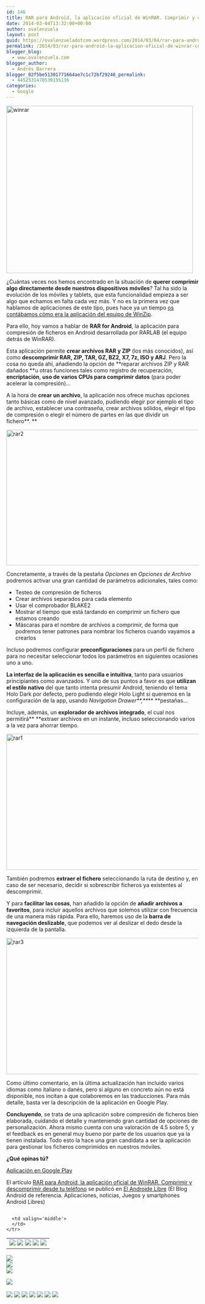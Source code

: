 ```yaml
---
id: 146
title: RAR para Android, la aplicación oficial de WinRAR. Comprimir y descomprimir desde tu teléfono
date: 2014-03-04T13:32:00+00:00
author: ovalenzuela
layout: post
guid: https://ovalenzueladotcom.wordpress.com/2014/03/04/rar-para-android-la-aplicacion-oficial-de-winrar-comprimir-y-descomprimir-desde-tu-telefono
permalink: /2014/03/rar-para-android-la-aplicacion-oficial-de-winrar-comprimir-y-descomprimir-desde-tu-telefono.html
blogger_blog:
  - www.ovalenzuela.com
blogger_author:
  - Andrés Barrera
blogger_02f5be51301771664ae7c1c72bf29246_permalink:
  - 4452531470530155136
categories:
  - Google
---
```

<img class="aligncenter wp-image-129774" alt="winrar" src="http://www.elandroidelibre.com/wp-content/uploads/2014/03/winrar.jpg" width="489" height="438" />

¿Cuántas veces nos hemos encontrado en la situación de **querer comprimir algo directamente desde nuestros dispositivos móviles**? Tal ha sido la evolución de los móviles y tablets, que esta funcionalidad empieza a ser algo que echamos en falta cada vez más. Y no es la primera vez que hablamos de aplicaciones de este tipo, pues hace ya un tiempo <a title="Winzip llega a Android, descomprime y comprime con este veterano y prestigioso programa" href="https://play.google.com/store/apps/details?id=com.winzip.android" target="_blank">os contábamos cómo era la aplicación del equipo de WinZip</a>.

Para ello, hoy vamos a hablar de **RAR for Android**, la aplicación para compresión de ficheros en Android desarrollada por RARLAB (el equipo detrás de WinRAR).

Esta aplicación permite **crear archivos RAR y ZIP** (los más conocidos), así como **descomprimir RAR, ZIP, TAR, GZ, BZ2, X7, 7z, ISO y ARJ**. Pero la cosa no queda ahí, añadiendo la opción de **reparar archivos ZIP y RAR dañados **u otras funciones tales como registro de recuperación, **encriptación**, **uso de varios CPUs para comprimir datos** (para poder acelerar la compresión)…

A la hora de **crear un archivo**, la aplicación nos ofrece muchas opciones tanto básicas como de nivel avanzado, pudiendo elegir por ejemplo el tipo de archivo, establecer una contraseña, crear archivos sólidos, elegir el tipo de compresión o elegir el número de partes en las que dividir un fichero**. **

[<img class="aligncenter" alt="rar2" src="http://www.elandroidelibre.com/wp-content/uploads/2014/03/rar2.png" width="644" height="355" />](http://www.elandroidelibre.com/wp-content/uploads/2014/03/rar2.png)

Concretamente, a través de la pestaña _Opciones_ en _Opciones de Archivo_ podremos activar una gran cantidad de parámetros adicionales, tales como:

  * Testeo de compresión de ficheros
  * Crear archivos separados para cada elemento
  * Usar el comprobador BLAKE2
  * Mostrar el tiempo que está tardando en comprimir un fichero que estamos creando
  * Máscaras para el nombre de archivos a comprimir, de forma que podremos tener patrones para nombrar los ficheros cuando vayamos a crearlos

Incluso podremos configurar **preconfiguraciones** para un perfil de fichero para no necesitar seleccionar todos los parámetros en siguientes ocasiones uno a uno.

**La interfaz de la aplicación es sencilla e intuitiva**, tanto para usuarios principiantes como avanzados. Y uno de sus puntos a favor es que **utilizan el estilo nativo** del que tanto intenta presumir Android, teniendo el tema Holo Dark por defecto, pero pudiendo elegir Holo Light si queremos en la configuración de la app, usando _Navigation Drawer**,**_** **pestañas…

Incluye, además, un **explorador de archivos integrado**, el cual nos permitirá** **extraer archivos en un instante, incluso seleccionando varios a la vez para ahorrar tiempo.

[<img class="aligncenter" alt="rar1" src="http://www.elandroidelibre.com/wp-content/uploads/2014/03/rar1.png" width="645" height="356" />](http://www.elandroidelibre.com/wp-content/uploads/2014/03/rar1.png)

También podremos **extraer el fichero** seleccionando la ruta de destino y, en caso de ser necesario, decidir si sobrescribir ficheros ya existentes al descomprimir.

Y para **facilitar las cosas**, han añadido la opción de **añadir archivos a favoritos**, para incluir aquellos archivos que solemos utilizar con frecuencia de una manera más rápida. Para ello, haremos uso de la **barra de navegación deslizable**, que podemos ver al deslizar el dedo desde la izquierda de la pantalla.

[<img class="aligncenter" alt="rar3" src="http://www.elandroidelibre.com/wp-content/uploads/2014/03/rar3.png" width="643" height="357" />](http://www.elandroidelibre.com/wp-content/uploads/2014/03/rar3.png)

Como último comentario, en la última actualización han incluido varios idiomas como italiano o danés, pero si alguno en concreto aún no está disponible, nos incitan a que colaboremos en las traducciones. Para más detalle, basta ver la descripción de la aplicación en Google Play.

**Concluyendo**, se trata de una aplicación sobre compresión de ficheros bien elaborada, cuidando el detalle y manteniendo gran cantidad de opciones de personalización. Ahora mismo cuenta con una valoración de 4.5 sobre 5, y el feedback es en general muy bueno por parte de los usuarios que ya la tienen instalada. Todo esto la hace una gran candidata a ser la aplicación para gestionar los ficheros comprimidos en nuestros móviles.

**¿Qué opinas tú?**

<a target="_blank" href="https://play.google.com/store/apps/details?id=com.rarlab.rar">Aplicación en Google Play</a>

El artículo [RAR para Android, la aplicación oficial de WinRAR. Comprimir y descomprimir desde tu teléfono](http://www.elandroidelibre.com/2014/03/rar-para-android-la-aplicacion-oficial-de-winrar-comprimir-y-descomprimir-desde-tu-telefono.html) se publicó en [El Androide Libre](http://www.elandroidelibre.com) (El Blog Android de referencia. Aplicaciones, noticias, Juegos y smartphones Android Libres)


<img width="1" height="1" src="http://rss.feedsportal.com/c/34005/f/617036/s/37c7a08e/sc/15/mf.gif" border="0" /> 

<div>
  <table border='0'>
    <tr>
      <td valign='middle'>
        <a href="http://share.feedsportal.com/share/twitter/?u=http%3A%2F%2Fwww.elandroidelibre.com%2F2014%2F03%2Frar-para-android-la-aplicacion-oficial-de-winrar-comprimir-y-descomprimir-desde-tu-telefono.html&t=RAR+para+Android%2C+la+aplicaci%C3%B3n+oficial+de+WinRAR.+Comprimir+y+descomprimir+desde+tu+tel%C3%A9fono" target="_blank"><img src="http://res3.feedsportal.com/social/twitter.png" border="0" /></a> <a href="http://share.feedsportal.com/share/facebook/?u=http%3A%2F%2Fwww.elandroidelibre.com%2F2014%2F03%2Frar-para-android-la-aplicacion-oficial-de-winrar-comprimir-y-descomprimir-desde-tu-telefono.html&t=RAR+para+Android%2C+la+aplicaci%C3%B3n+oficial+de+WinRAR.+Comprimir+y+descomprimir+desde+tu+tel%C3%A9fono" target="_blank"><img src="http://res3.feedsportal.com/social/facebook.png" border="0" /></a> <a href="http://share.feedsportal.com/share/linkedin/?u=http%3A%2F%2Fwww.elandroidelibre.com%2F2014%2F03%2Frar-para-android-la-aplicacion-oficial-de-winrar-comprimir-y-descomprimir-desde-tu-telefono.html&t=RAR+para+Android%2C+la+aplicaci%C3%B3n+oficial+de+WinRAR.+Comprimir+y+descomprimir+desde+tu+tel%C3%A9fono" target="_blank"><img src="http://res3.feedsportal.com/social/linkedin.png" border="0" /></a> <a href="http://share.feedsportal.com/share/gplus/?u=http%3A%2F%2Fwww.elandroidelibre.com%2F2014%2F03%2Frar-para-android-la-aplicacion-oficial-de-winrar-comprimir-y-descomprimir-desde-tu-telefono.html&t=RAR+para+Android%2C+la+aplicaci%C3%B3n+oficial+de+WinRAR.+Comprimir+y+descomprimir+desde+tu+tel%C3%A9fono" target="_blank"><img src="http://res3.feedsportal.com/social/googleplus.png" border="0" /></a> <a href="http://share.feedsportal.com/share/email/?u=http%3A%2F%2Fwww.elandroidelibre.com%2F2014%2F03%2Frar-para-android-la-aplicacion-oficial-de-winrar-comprimir-y-descomprimir-desde-tu-telefono.html&t=RAR+para+Android%2C+la+aplicaci%C3%B3n+oficial+de+WinRAR.+Comprimir+y+descomprimir+desde+tu+tel%C3%A9fono" target="_blank"><img src="http://res3.feedsportal.com/social/email.png" border="0" /></a>
      </td>
      
      <td valign='middle'>
      </td>
    </tr>
  </table>
</div>

[<img src="http://da.feedsportal.com/r/186531302667/u/49/f/617036/c/34005/s/37c7a08e/sc/15/rc/1/rc.img" border="0" />](http://da.feedsportal.com/r/186531302667/u/49/f/617036/c/34005/s/37c7a08e/sc/15/rc/1/rc.htm)  
[<img src="http://da.feedsportal.com/r/186531302667/u/49/f/617036/c/34005/s/37c7a08e/sc/15/rc/2/rc.img" border="0" />](http://da.feedsportal.com/r/186531302667/u/49/f/617036/c/34005/s/37c7a08e/sc/15/rc/2/rc.htm)  
[<img src="http://da.feedsportal.com/r/186531302667/u/49/f/617036/c/34005/s/37c7a08e/sc/15/rc/3/rc.img" border="0" />](http://da.feedsportal.com/r/186531302667/u/49/f/617036/c/34005/s/37c7a08e/sc/15/rc/3/rc.htm)

[<img src="http://da.feedsportal.com/r/186531302667/u/49/f/617036/c/34005/s/37c7a08e/a2.img" border="0" />](http://da.feedsportal.com/r/186531302667/u/49/f/617036/c/34005/s/37c7a08e/a2.htm)
<img width="1" height="1" src="http://pi.feedsportal.com/r/186531302667/u/49/f/617036/c/34005/s/37c7a08e/a2t.img" border="0" /> 

<div>
  <a href="http://feeds.feedburner.com/~ff/elandroidelibre?a=eEm6kHo_e6s:tO33ddTU9D8:ecdYMiMMAMM"><img src="http://feeds.feedburner.com/~ff/elandroidelibre?d=ecdYMiMMAMM" border="0" /></a> <a href="http://feeds.feedburner.com/~ff/elandroidelibre?a=eEm6kHo_e6s:tO33ddTU9D8:V_sGLiPBpWU"><img src="http://feeds.feedburner.com/~ff/elandroidelibre?i=eEm6kHo_e6s:tO33ddTU9D8:V_sGLiPBpWU" border="0" /></a> <a href="http://feeds.feedburner.com/~ff/elandroidelibre?a=eEm6kHo_e6s:tO33ddTU9D8:7Q72WNTAKBA"><img src="http://feeds.feedburner.com/~ff/elandroidelibre?d=7Q72WNTAKBA" border="0" /></a> <a href="http://feeds.feedburner.com/~ff/elandroidelibre?a=eEm6kHo_e6s:tO33ddTU9D8:dnMXMwOfBR0"><img src="http://feeds.feedburner.com/~ff/elandroidelibre?d=dnMXMwOfBR0" border="0" /></a> <a href="http://feeds.feedburner.com/~ff/elandroidelibre?a=eEm6kHo_e6s:tO33ddTU9D8:yIl2AUoC8zA"><img src="http://feeds.feedburner.com/~ff/elandroidelibre?d=yIl2AUoC8zA" border="0" /></a> <a href="http://feeds.feedburner.com/~ff/elandroidelibre?a=eEm6kHo_e6s:tO33ddTU9D8:qj6IDK7rITs"><img src="http://feeds.feedburner.com/~ff/elandroidelibre?d=qj6IDK7rITs" border="0" /></a> <a href="http://feeds.feedburner.com/~ff/elandroidelibre?a=eEm6kHo_e6s:tO33ddTU9D8:I9og5sOYxJI"><img src="http://feeds.feedburner.com/~ff/elandroidelibre?d=I9og5sOYxJI" border="0" /></a>
</div>

<img src="http://feeds.feedburner.com/~r/elandroidelibre/~4/eEm6kHo_e6s" height="1" width="1" />